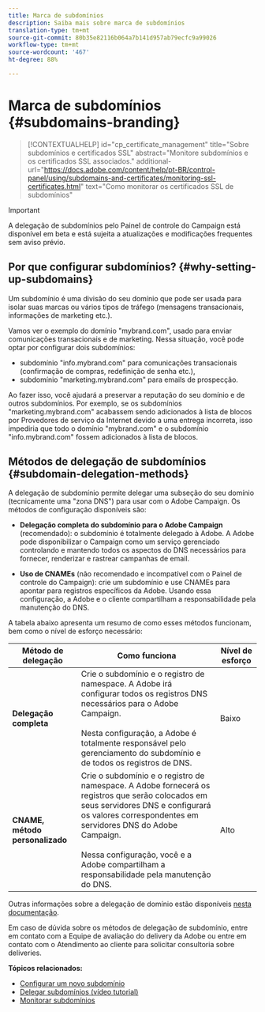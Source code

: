```yaml
---
title: Marca de subdomínios
description: Saiba mais sobre marca de subdomínios
translation-type: tm+mt
source-git-commit: 80b35e82116b064a7b141d957ab79ecfc9a99026
workflow-type: tm+mt
source-wordcount: '467'
ht-degree: 88%

---
```



# Marca de subdomínios {#subdomains-branding}

>[!CONTEXTUALHELP]
>id="cp_certificate_management"
>title="Sobre subdomínios e certificados SSL"
>abstract="Monitore subdomínios e os certificados SSL associados."
>additional-url="https://docs.adobe.com/content/help/pt-BR/control-panel/using/subdomains-and-certificates/monitoring-ssl-certificates.html" text="Como monitorar os certificados SSL de subdomínios"

>[!IMPORTANT]
>
>A delegação de subdomínios pelo Painel de controle do Campaign está disponível em beta e está sujeita a atualizações e modificações frequentes sem aviso prévio.

## Por que configurar subdomínios? {#why-setting-up-subdomains}

Um subdomínio é uma divisão do seu domínio que pode ser usada para isolar suas marcas ou vários tipos de tráfego (mensagens transacionais, informações de marketing etc.).

Vamos ver o exemplo do domínio &quot;mybrand.com&quot;, usado para enviar comunicações transacionais e de marketing. Nessa situação, você pode optar por configurar dois subdomínios:

* subdomínio &quot;info.mybrand.com&quot; para comunicações transacionais (confirmação de compras, redefinição de senha etc.),
* subdomínio &quot;marketing.mybrand.com&quot; para emails de prospecção.

Ao fazer isso, você ajudará a preservar a reputação do seu domínio e de outros subdomínios. Por exemplo, se os subdomínios &quot;marketing.mybrand.com&quot; acabassem sendo adicionados à lista de blocos por Provedores de serviço da Internet devido a uma entrega incorreta, isso impediria que todo o domínio &quot;mybrand.com&quot; e o subdomínio &quot;info.mybrand.com&quot; fossem adicionados à lista de blocos.

## Métodos de delegação de subdomínios {#subdomain-delegation-methods}

A delegação de subdomínio permite delegar uma subseção do seu domínio (tecnicamente uma &quot;zona DNS&quot;) para usar com o Adobe Campaign. Os métodos de configuração disponíveis são:

* **Delegação completa do subdomínio para o Adobe Campaign** (recomendado): o subdomínio é totalmente delegado à Adobe. A Adobe pode disponibilizar o Campaign como um serviço gerenciado controlando e mantendo todos os aspectos do DNS necessários para fornecer, renderizar e rastrear campanhas de email.

* **Uso de CNAMEs** (não recomendado e incompatível com o Painel de controle do Campaign): crie um subdomínio e use CNAMEs para apontar para registros específicos da Adobe. Usando essa configuração, a Adobe e o cliente compartilham a responsabilidade pela manutenção do DNS.

A tabela abaixo apresenta um resumo de como esses métodos funcionam, bem como o nível de esforço necessário:

| Método de delegação | Como funciona | Nível de esforço |
|---|---|---|
| **Delegação completa** | Crie o subdomínio e o registro de namespace. A Adobe irá configurar todos os registros DNS necessários para o Adobe Campaign.<br/><br/>Nesta configuração, a Adobe é totalmente responsável pelo gerenciamento do subdomínio e de todos os registros de DNS. | Baixo |
| **CNAME, método personalizado** | Crie o subdomínio e o registro de namespace. A Adobe fornecerá os registros que serão colocados em seus servidores DNS e configurará os valores correspondentes em servidores DNS do Adobe Campaign.<br/><br/>Nessa configuração, você e a Adobe compartilham a responsabilidade pela manutenção do DNS. | Alto |

Outras informações sobre a delegação de domínio estão disponíveis [nesta documentação](https://helpx.adobe.com/br/campaign/kb/domain-name-delegation.html).

Em caso de dúvida sobre os métodos de delegação de subdomínio, entre em contato com a Equipe de avaliação do delivery da Adobe ou entre em contato com o Atendimento ao cliente para solicitar consultoria sobre deliveries.

**Tópicos relacionados:**

* [Configurar um novo subdomínio](../../subdomains-certificates/using/setting-up-new-subdomain.md)
* [Delegar subdomínios (vídeo tutorial)](https://docs.adobe.com/content/help/en/campaign-learn/campaign-standard-tutorials/administrating/control-panel/subdomain-delegation.html)
* [Monitorar subdomínios](../../subdomains-certificates/using/monitoring-subdomains.md)
